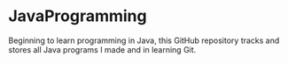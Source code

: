 # JavaProgramming
Beginning to learn programming in Java, this GitHub repository tracks and stores all Java programs I made and in learning Git.
